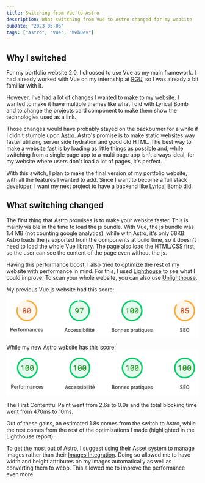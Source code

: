 ```yaml
---
title: Switching from Vue to Astro
description: What switching from Vue to Astro changed for my website
pubDate: "2023-05-06"
tags: ["Astro", "Vue", "WebDev"]
---
```


## Why I switched

For my portfolio website 2.0, I choosed to use Vue as my main framework. I had already worked with Vue on my internship at [RGU](https://www.rgu.ac.uk/), so I was already a bit familiar with it.

However, I've had a lot of changes I wanted to make to my website. I wanted to make it have multiple themes like what I did with Lyrical Bomb and to change the projects card component to make them show the technologies used as a link.

Those changes would have probably stayed on the backburner for a while if I didn't stumble upon [Astro](https://astro.build/). Astro's promise is to make static websites way faster utilizing server side hydration and good old HTML. The best way to make a website fast is by loading as little things as possible and, while switching from a single page app to a multi page app isn't always ideal, for my website where users don't load a lot of pages, it's perfect.

With this switch, I plan to make the final version of my portfolio website, with all the features I wanted to add. Since I want to become a full stack developer, I want my next project to have a backend like Lyrical Bomb did.

## What switching changed

The first thing that Astro promises is to make your website faster. This is mainly visible in the time to load the js bundle. With Vue, the js bundle was 1.4 MB (not counting google analytics), while with Astro, it's only 68KB. Astro loads the js exported from the components at build time, so it doesn't need to load the whole Vue library. The page also load the HTML/CSS first, so the user can see the content of the page even without the js.

Having this performance boost, I also tried to optimize the rest of my website with performance in mind. For this, I used [Lighthouse](https://developers.google.com/web/tools/lighthouse) to see what I could improve. To scan your whole website, you can also use [Unlighthouse](https://unlighthouse.dev/).

My previous Vue.js website had this score:
![Lighthouse score for my previous website](../../assets/blog/lighthouse_score_website-v2.png)

While my new Astro website has this score:
![Lighthouse score for my new website](../../assets/blog/lighthouse_score_website-v3.png)

The First Contentful Paint went from 2.6s to 0.9s and the total blocking time went from 470ms to 10ms.

Out of these gains, an estimated 1.8s comes from the switch to Astro, while the rest comes from the rest of the optimizations I made (highlighted in the Lighthouse report).

To get the most out of Astro, I suggest using their [Asset system](https://docs.astro.build/en/guides/assets/) to manage images rather than their [Images Integration](https://docs.astro.build/en/guides/integrations-guide/image/). Doing so allowed me to have width and height attributes on my images automatically as well as converting them to webp. This allowed me to improve the performance even more.

